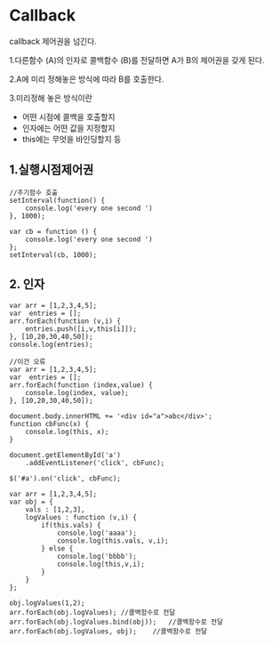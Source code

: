 # Callback
callback 제어권을 넘긴다.

1.다른함수 (A)의 인자로 콜백함수 (B)를 전달하면
A가 B의 제어권을 갖게 된다.

2.A에 미리 정해놓은 방식에 따라 B를 호출한다.

3.미리정해 놓은 방식이란
 - 어떤 시점에 콜백을 호출할지
 - 인자에는 어떤 값을 지정할지
 - this에는 무엇을 바인딩할지 등




## 1.실행시점제어권
```
//주기함수 호출
setInterval(function() {
	console.log('every one second ')
}, 1000);
```

```
var cb = function () {
	console.log('every one second ')
};
setInterval(cb, 1000);
```

## 2. 인자
```
var arr = [1,2,3,4,5];
var  entries = [];
arr.forEach(function (v,i) {
	entries.push([i,v,this[i]]);
}, [10,20,30,40,50]);
console.log(entries);

//이건 오류 
var arr = [1,2,3,4,5];
var  entries = [];
arr.forEach(function (index,value) {
	console.log(index, value);
}, [10,20,30,40,50]);
```



```
document.body.innerHTML += '<div id="a">abc</div>';
function cbFunc(x) {
	console.log(this, x);
}
```

```
document.getElementById('a')
	.addEventListener('click', cbFunc);

$('#a').on('click', cbFunc);
```

```		
var arr = [1,2,3,4,5];
var obj = {
	vals : [1,2,3],
	logValues : function (v,i) {
		if(this.vals) {
			console.log('aaaa');
			console.log(this.vals, v,i);
		} else {
			console.log('bbbb');
			console.log(this,v,i);
		}
	}
};

obj.logValues(1,2);
arr.forEach(obj.logValues);	//콜백함수로 전달
arr.forEach(obj.logValues.bind(obj));	//콜백함수로 전달
arr.forEach(obj.logValues, obj);	//콜백함수로 전달		
```

